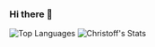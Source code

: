 ### Hi there 👋

<!--
<picture>
  <source srcset="https://github-readme-stats-christofflinde.vercel.app?username=christoff-linde&show_icons=true&theme=catppuccin_mocha&hide_border=true&show=reviews,discussions_started,discussions_answered,prs_merged,prs_merged_percentage"
    media="(prefers-color-scheme: dark)"
  />
  <source srcset="https://github-readme-stats-christofflinde.vercel.app?username=christoff-linde&show_icons=true&theme=catppuccin_latte&hide_border=true&show=reviews,discussions_started,discussions_answered,prs_merged,prs_merged_percentage"
    media="(prefers-color-scheme: light), (prefers-color-scheme: no-preference)"
  />
  <img src="https://github-readme-stats-christofflinde.vercel.app?username=christoff-linde&show_icons=true&theme=catppuccin_mocha&hide_border=true&show=reviews,discussions_started,discussions_answered,prs_merged,prs_merged_percentage" />
</picture>
-->
![Top Languages](https://github-readme-stats-christofflinde.vercel.app/api/top-langs/?username=christoff-linde&show_icons=true&layout=compact&theme=catppuccin_mocha&hide_border=true&langs_count=20&hide=jupyter%20notebook,html,php,java,xslt,cmake&size_weight=0.5&count_weight=0.5) 
 ![Christoff's Stats](https://github-readme-stats-christofflinde.vercel.app/api?username=christoff-linde&show_icons=true&theme=catppuccin_mocha&hide_border=true&show=reviews,discussions_started,prs_merged,prs_merged_percentage&include_all_commits=true)
<!--
<picture>
  <source
    srcset="https://github-readme-stats.vercel.app/api/top-langs/?username=christoff-linde&show_icons=true&layout=donut&theme=catppuccin_mocha&hide_border=true&langs_count=8&hide=jupyter%20notebook,html"
    media="(prefers-color-scheme: dark), (prefers-color-scheme: no-preference)"
  />
  <source
    srcset="https://github-readme-stats.vercel.app/api/top-langs/?username=christoff-linde&show_icons=true&layout=donut&theme=catppuccin_latte&hide_border=true&langs_count=8&hide=jupyter%20notebook,html"
    media="(prefers-color-scheme: light), (prefers-color-scheme: no-preference)"
  />
  <img src="https://github-readme-stats.vercel.app/api/top-langs/?username=christoff-linde&show_icons=true&layout=donut&theme=catppuccin_latte&hide_border=true&langs_count=8&hide=jupyter%20notebook,html" />
</picture>
-->

<!--
**christoff-linde/christoff-linde** is a ✨ _special_ ✨ repository because its `README.md` (this file) appears on your GitHub profile.

Here are some ideas to get you started:

- 🔭 I’m currently working on ...
- 🌱 I’m currently learning ...
- 👯 I’m looking to collaborate on ...
- 🤔 I’m looking for help with ...
- 💬 Ask me about ...
- 📫 How to reach me: ...
- 😄 Pronouns: ...
- ⚡ Fun fact: ...
-->
